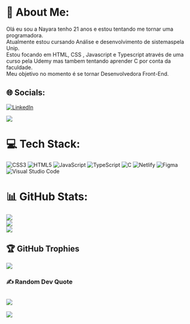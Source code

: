 # 💫 About Me:
Olá eu sou a Nayara tenho 21 anos e estou tentando me tornar uma programadora.
<br>Atualmente estou cursando Análise e desenvolvimento de sistemaspela Unip.
<br>Estou focando em HTML, CSS , Javascript e Typescript através de uma curso pela Udemy mas tambem tentando aprender C por conta da faculdade.
<br>Meu objetivo no momento é se tornar Desenvolvedora Front-End.<br>


## 🌐 Socials:
[![LinkedIn](https://img.shields.io/badge/linkedin-%230077B5.svg?style=for-the-badge&logo=linkedin&logoColor=white)](https://www.linkedin.com/in/nayara-freitas-teles/) 
<div>
<a href = "mailto:nayarateles1@gmail.com"><img src="https://img.shields.io/badge/Gmail-D14836?style=for-the-badge&logo=gmail&logoColor=white" target="_blank"></a>
</div>

# 💻 Tech Stack:
![CSS3](https://img.shields.io/badge/css3-%231572B6.svg?style=for-the-badge&logo=css3&logoColor=white) ![HTML5](https://img.shields.io/badge/html5-%23E34F26.svg?style=for-the-badge&logo=html5&logoColor=white) ![JavaScript](https://img.shields.io/badge/javascript-%23323330.svg?style=for-the-badge&logo=javascript&logoColor=%23F7DF1E) ![TypeScript](https://img.shields.io/badge/typescript-%23007ACC.svg?style=for-the-badge&logo=typescript&logoColor=white) ![C](https://img.shields.io/badge/c-%2300599C.svg?style=for-the-badge&logo=c&logoColor=white) ![Netlify](https://img.shields.io/badge/netlify-%23000000.svg?style=for-the-badge&logo=netlify&logoColor=#00C7B7) 	![Figma](https://img.shields.io/badge/figma-%23F24E1E.svg?style=for-the-badge&logo=figma&logoColor=white)![Visual Studio Code](https://img.shields.io/badge/Visual%20Studio%20Code-0078d7.svg?style=for-the-badge&logo=visual-studio-code&logoColor=white)

# 📊 GitHub Stats:
![](https://github-readme-stats.vercel.app/api?username=NayaraFreitas&theme=monokai&hide_border=true&include_all_commits=false&count_private=false)<br/>
![](https://github-readme-streak-stats.herokuapp.com/?user=NayaraFreitas&theme=monokai&hide_border=true)<br/>
![](https://github-readme-stats.vercel.app/api/top-langs/?username=NayaraFreitas&theme=monokai&hide_border=true&include_all_commits=false&count_private=false&layout=compact)


## 🏆 GitHub Trophies
![](https://github-profile-trophy.vercel.app/?username=NayaraFreitas&theme=monokai&no-frame=true&no-bg=false&margin-w=4)

### ✍️ Random Dev Quote
![](https://quotes-github-readme.vercel.app/api?type=vetical&theme=tokyonight)
---
[![](https://visitcount.itsvg.in/api?id=NayaraFreitas&icon=0&color=4)](https://visitcount.itsvg.in)

